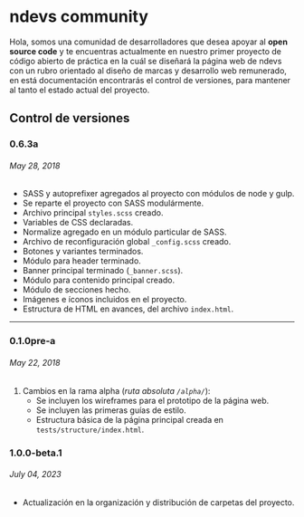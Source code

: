 # ndevs community
Hola, somos una comunidad de desarrolladores que desea apoyar al **open source code** y te encuentras actualmente en nuestro primer proyecto de código abierto de práctica en la cuál se diseñará la página web de ndevs con un rubro orientado al diseño de marcas y desarrollo web remunerado, en está documentación encontrarás el control de versiones, para mantener al tanto el estado actual del proyecto.

## Control de versiones

### 0.6.3a
###### May 28, 2018

- SASS y autoprefixer agregados al proyecto con módulos de node y gulp.
- Se reparte el proyecto con SASS modulármente.
- Archivo principal `styles.scss` creado.
- Variables de CSS declaradas.
- Normalize agregado en un módulo particular de SASS.
- Archivo de reconfiguración global `_config.scss` creado.
- Botones y variantes terminados.
- Módulo para header terminado.
- Banner principal terminado (`_banner.scss`).
- Módulo para contenido principal creado.
- Módulo de secciones hecho.
- Imágenes e íconos incluidos en el proyecto.
- Estructura de HTML en avances, del archivo `index.html`.

---

### 0.1.0pre-a
###### May 22, 2018

1. Cambios en la rama alpha (*ruta absoluta `/alpha/`*):
    - Se incluyen los wireframes para el prototipo de la página web.
    - Se incluyen las primeras guías de estilo.
    - Estructura básica de la página principal creada en `tests/structure/index.html`.

### 1.0.0-beta.1
###### July 04, 2023

- Actualización en la organización y distribución de carpetas del proyecto.